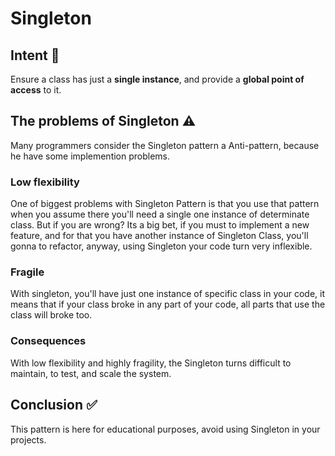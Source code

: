 # Singleton

## Intent :dart:

Ensure a class has just a **single instance**, and provide a **global point of access** to it.

## The problems of Singleton :warning:

Many programmers consider the Singleton pattern a Anti-pattern, because he have some implemention problems.

### Low flexibility

One of biggest problems with Singleton Pattern is that you use that pattern when you assume there you'll need a single one instance of determinate class. But if you are wrong? Its a big bet, if you must to implement a new feature, and for that you have another instance of Singleton Class, you'll gonna to refactor, anyway, using Singleton your code turn very inflexible. 

### Fragile

With singleton, you'll have just one instance of specific class in your code, it means that if your class broke in any part of your code, all parts that use the class will broke too.

### Consequences

With low flexibility and highly fragility, the Singleton turns difficult to maintain, to test, and scale the system.

## Conclusion :white_check_mark:

This pattern is here for educational purposes, avoid using Singleton in your projects.